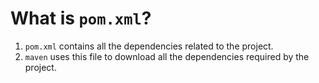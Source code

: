 
# What is `pom.xml`?

1. `pom.xml` contains all the dependencies related to the project.
2. `maven` uses this file to download all the dependencies required by the project.